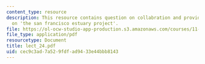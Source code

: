 ```yaml
---
content_type: resource
description: This resource contains question on collabration and provide information
  on 'the san francisco estuary project'.
file: https://ol-ocw-studio-app-production.s3.amazonaws.com/courses/11-007-resolving-public-disputes-spring-2005/cec9c3ad7a529fdfad9433e44bbb8143_lect_24.pdf
file_type: application/pdf
resourcetype: Document
title: lect_24.pdf
uid: cec9c3ad-7a52-9fdf-ad94-33e44bbb8143
---
```

